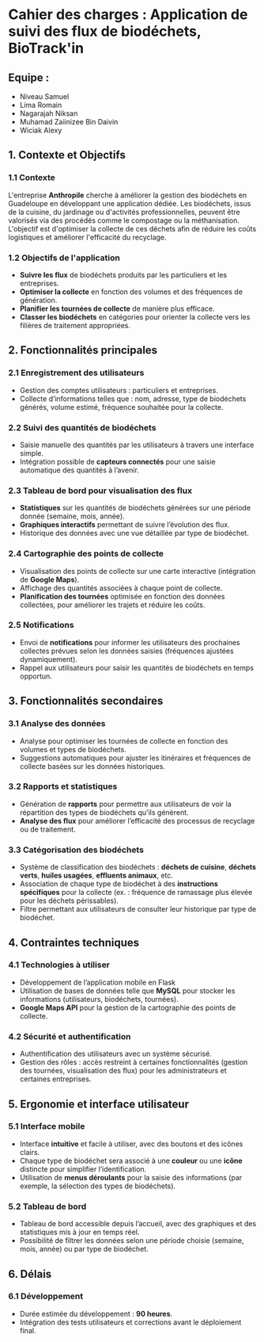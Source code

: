 # Cahier des charges : Application de suivi des flux de biodéchets, BioTrack'in

## Equipe :

- Niveau Samuel
- Lima Romain
- Nagarajah Niksan
- Muhamad Zaiinizee Bin Daivin
- Wiciak Alexy

## 1. **Contexte et Objectifs**

### 1.1 **Contexte**
L'entreprise **Anthropile** cherche à améliorer la gestion des biodéchets en Guadeloupe en développant une application dédiée. Les biodéchets, issus de la cuisine, du jardinage ou d'activités professionnelles, peuvent être valorisés via des procédés comme le compostage ou la méthanisation. L'objectif est d'optimiser la collecte de ces déchets afin de réduire les coûts logistiques et améliorer l'efficacité du recyclage.

### 1.2 **Objectifs de l'application**
- **Suivre les flux** de biodéchets produits par les particuliers et les entreprises.
- **Optimiser la collecte** en fonction des volumes et des fréquences de génération.
- **Planifier les tournées de collecte** de manière plus efficace.
- **Classer les biodéchets** en catégories pour orienter la collecte vers les filières de traitement appropriées.

## 2. **Fonctionnalités principales**

### 2.1 **Enregistrement des utilisateurs**
- Gestion des comptes utilisateurs : particuliers et entreprises.
- Collecte d’informations telles que : nom, adresse, type de biodéchets générés, volume estimé, fréquence souhaitée pour la collecte.

### 2.2 **Suivi des quantités de biodéchets**
- Saisie manuelle des quantités par les utilisateurs à travers une interface simple.
- Intégration possible de **capteurs connectés** pour une saisie automatique des quantités à l’avenir.

### 2.3 **Tableau de bord pour visualisation des flux**
- **Statistiques** sur les quantités de biodéchets générées sur une période donnée (semaine, mois, année).
- **Graphiques interactifs** permettant de suivre l’évolution des flux.
- Historique des données avec une vue détaillée par type de biodéchet.

### 2.4 **Cartographie des points de collecte**
- Visualisation des points de collecte sur une carte interactive (intégration de **Google Maps**).
- Affichage des quantités associées à chaque point de collecte.
- **Planification des tournées** optimisée en fonction des données collectées, pour améliorer les trajets et réduire les coûts.

### 2.5 **Notifications**
- Envoi de **notifications** pour informer les utilisateurs des prochaines collectes prévues selon les données saisies (fréquences ajustées dynamiquement).
- Rappel aux utilisateurs pour saisir les quantités de biodéchets en temps opportun.

## 3. **Fonctionnalités secondaires**

### 3.1 **Analyse des données**
- Analyse pour optimiser les tournées de collecte en fonction des volumes et types de biodéchets.
- Suggestions automatiques pour ajuster les itinéraires et fréquences de collecte basées sur les données historiques.

### 3.2 **Rapports et statistiques**
- Génération de **rapports** pour permettre aux utilisateurs de voir la répartition des types de biodéchets qu'ils génèrent.
- **Analyse des flux** pour améliorer l’efficacité des processus de recyclage ou de traitement.

### 3.3 **Catégorisation des biodéchets**
- Système de classification des biodéchets : **déchets de cuisine**, **déchets verts**, **huiles usagées**, **effluents animaux**, etc.
- Association de chaque type de biodéchet à des **instructions spécifiques** pour la collecte (ex. : fréquence de ramassage plus élevée pour les déchets périssables).
- Filtre permettant aux utilisateurs de consulter leur historique par type de biodéchet.

## 4. **Contraintes techniques**

### 4.1 **Technologies à utiliser**
- Développement de l’application mobile en Flask
- Utilisation de bases de données telle que **MySQL** pour stocker les informations (utilisateurs, biodéchets, tournées).
- **Google Maps API** pour la gestion de la cartographie des points de collecte.

### 4.2 **Sécurité et authentification**
- Authentification des utilisateurs avec un système sécurisé.
- Gestion des rôles : accès restreint à certaines fonctionnalités (gestion des tournées, visualisation des flux) pour les administrateurs et certaines entreprises.

## 5. **Ergonomie et interface utilisateur**

### 5.1 **Interface mobile**
- Interface **intuitive** et facile à utiliser, avec des boutons et des icônes clairs.
- Chaque type de biodéchet sera associé à une **couleur** ou une **icône** distincte pour simplifier l’identification.
- Utilisation de **menus déroulants** pour la saisie des informations (par exemple, la sélection des types de biodéchets).

### 5.2 **Tableau de bord**
- Tableau de bord accessible depuis l’accueil, avec des graphiques et des statistiques mis à jour en temps réel.
- Possibilité de filtrer les données selon une période choisie (semaine, mois, année) ou par type de biodéchet.

## 6. **Délais**

### 6.1 **Développement**
- Durée estimée du développement : **90 heures**.
- Intégration des tests utilisateurs et corrections avant le déploiement final.
